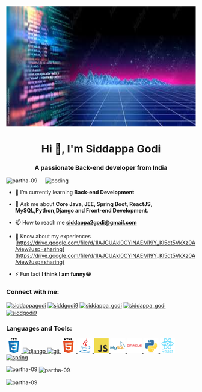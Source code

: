 <img src="https://github.com/partha-09/partha-09/blob/main/banner.jfif" alt="logo" style="width: 100%; height: 320px;">
<h1 align="center">Hi 👋, I'm Siddappa Godi</h1>
<h3 align="center">A passionate Back-end developer from India</h3>
<img align="right" alt="coding" width="400px" src="https://user-images.githubusercontent.com/55389276/140866485-8fb1c876-9a8f-4d6a-98dc-08c4981eaf70.gif"/>
<p align="left"> <img src="https://komarev.com/ghpvc/?username=partha-09&label=Profile%20views&color=0e75b6&style=flat" alt="partha-09" /> </p>

- 🌱 I’m currently learning **Back-end Development**

- 💬 Ask me about **Core Java, JEE, Spring Boot, ReactJS, MySQL,Python,Django and Front-end Development.**

- 📫 How to reach me **siddappa2godi@gmail.com**

- 📄 Know about my experiences [https://drive.google.com/file/d/1lAJCUAkI0CYlNAEM19Y_Kl5dt5VkXz0A/view?usp=sharing](https://drive.google.com/file/d/1lAJCUAkI0CYlNAEM19Y_Kl5dt5VkXz0A/view?usp=sharing)

- ⚡ Fun fact **I think I am funny😀**

<h3 align="left">Connect with me:</h3>
<p align="left">
<a href="https://linkedin.com/in/siddappagodi" target="blank"><img align="center" src="https://raw.githubusercontent.com/rahuldkjain/github-profile-readme-generator/master/src/images/icons/Social/linked-in-alt.svg" alt="siddappagodi" height="30" width="40" /></a>
<a href="https://instagram.com/siddgodi9" target="blank"><img align="center" src="https://raw.githubusercontent.com/rahuldkjain/github-profile-readme-generator/master/src/images/icons/Social/instagram.svg" alt="siddgodi9" height="30" width="40" /></a>
<a href="https://www.hackerrank.com/siddappa_godi" target="blank"><img align="center" src="https://raw.githubusercontent.com/rahuldkjain/github-profile-readme-generator/master/src/images/icons/Social/hackerrank.svg" alt="siddappa_godi" height="30" width="40" /></a>
<a href="https://www.leetcode.com/siddappa_godi" target="blank"><img align="center" src="https://raw.githubusercontent.com/rahuldkjain/github-profile-readme-generator/master/src/images/icons/Social/leet-code.svg" alt="siddappa_godi" height="30" width="40" /></a>
<a href="https://auth.geeksforgeeks.org/user/siddgodi9" target="blank"><img align="center" src="https://raw.githubusercontent.com/rahuldkjain/github-profile-readme-generator/master/src/images/icons/Social/geeks-for-geeks.svg" alt="siddgodi9" height="30" width="40" /></a>
</p>

<h3 align="left">Languages and Tools:</h3>
<p align="left"> <a href="https://www.w3schools.com/css/" target="_blank" rel="noreferrer"> <img src="https://raw.githubusercontent.com/devicons/devicon/master/icons/css3/css3-original-wordmark.svg" alt="css3" width="40" height="40"/> </a> <a href="https://www.djangoproject.com/" target="_blank" rel="noreferrer"> <img src="https://cdn.worldvectorlogo.com/logos/django.svg" alt="django" width="40" height="40"/> </a> <a href="https://git-scm.com/" target="_blank" rel="noreferrer"> <img src="https://www.vectorlogo.zone/logos/git-scm/git-scm-icon.svg" alt="git" width="40" height="40"/> </a> <a href="https://www.w3.org/html/" target="_blank" rel="noreferrer"> <img src="https://raw.githubusercontent.com/devicons/devicon/master/icons/html5/html5-original-wordmark.svg" alt="html5" width="40" height="40"/> </a> <a href="https://www.java.com" target="_blank" rel="noreferrer"> <img src="https://raw.githubusercontent.com/devicons/devicon/master/icons/java/java-original.svg" alt="java" width="40" height="40"/> </a> <a href="https://developer.mozilla.org/en-US/docs/Web/JavaScript" target="_blank" rel="noreferrer"> <img src="https://raw.githubusercontent.com/devicons/devicon/master/icons/javascript/javascript-original.svg" alt="javascript" width="40" height="40"/> </a> <a href="https://www.mysql.com/" target="_blank" rel="noreferrer"> <img src="https://raw.githubusercontent.com/devicons/devicon/master/icons/mysql/mysql-original-wordmark.svg" alt="mysql" width="40" height="40"/> </a> <a href="https://www.oracle.com/" target="_blank" rel="noreferrer"> <img src="https://raw.githubusercontent.com/devicons/devicon/master/icons/oracle/oracle-original.svg" alt="oracle" width="40" height="40"/> </a> <a href="https://www.python.org" target="_blank" rel="noreferrer"> <img src="https://raw.githubusercontent.com/devicons/devicon/master/icons/python/python-original.svg" alt="python" width="40" height="40"/> </a> <a href="https://reactjs.org/" target="_blank" rel="noreferrer"> <img src="https://raw.githubusercontent.com/devicons/devicon/master/icons/react/react-original-wordmark.svg" alt="react" width="40" height="40"/> </a> <a href="https://spring.io/" target="_blank" rel="noreferrer"> <img src="https://www.vectorlogo.zone/logos/springio/springio-icon.svg" alt="spring" width="40" height="40"/> </a> </p>

<p><img align="left" src="https://github-readme-stats.vercel.app/api/top-langs?username=partha-09&show_icons=true&locale=en&layout=compact" alt="partha-09" /></p>

<p>&nbsp;<img align="center" src="https://github-readme-stats.vercel.app/api?username=partha-09&show_icons=true&locale=en" alt="partha-09" /></p>

<p><img align="center" src="https://github-readme-streak-stats.herokuapp.com/?user=partha-09&" alt="partha-09" /></p>
